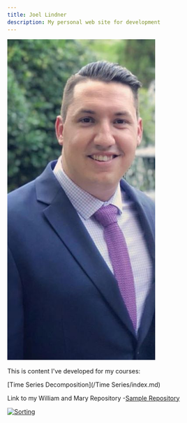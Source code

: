 ```yaml
---
title: Joel Lindner
description: My personal web site for development
---
```


![My Picture](/Pictures/Profile_Pic_1.jpg)

This is content I've developed for my courses:

[Time Series Decomposition](/Time Series/index.md)

Link to my William and Mary Repository
-[Sample Repository](https://github.com/Joel-Lindner/William-and-Mary)

[![Sorting](https://img.youtube.com/vi/UmUiu59e17Q/0.jpg)](http://www.youtube.com/watch?v=UmUiu59e17Q)
